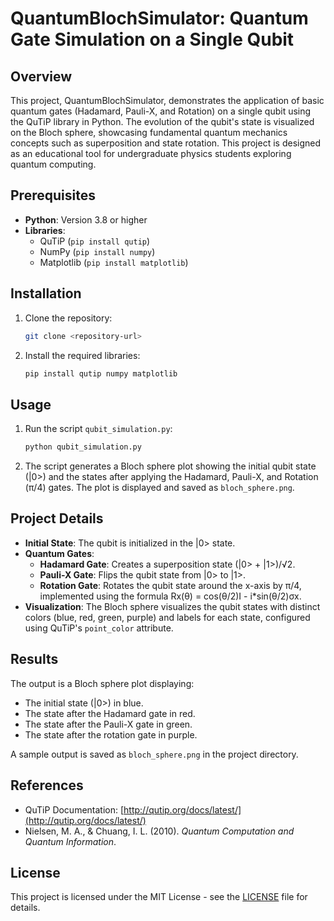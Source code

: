 # QuantumBlochSimulator: Quantum Gate Simulation on a Single Qubit

## Overview
This project, QuantumBlochSimulator, demonstrates the application of basic quantum gates (Hadamard, Pauli-X, and Rotation) on a single qubit using the QuTiP library in Python. The evolution of the qubit's state is visualized on the Bloch sphere, showcasing fundamental quantum mechanics concepts such as superposition and state rotation. This project is designed as an educational tool for undergraduate physics students exploring quantum computing.

## Prerequisites
- **Python**: Version 3.8 or higher
- **Libraries**:
  - QuTiP (`pip install qutip`)
  - NumPy (`pip install numpy`)
  - Matplotlib (`pip install matplotlib`)

## Installation
1. Clone the repository:
   ```bash
   git clone <repository-url>
   ```
2. Install the required libraries:
   ```bash
   pip install qutip numpy matplotlib
   ```

## Usage
1. Run the script `qubit_simulation.py`:
   ```bash
   python qubit_simulation.py
   ```
2. The script generates a Bloch sphere plot showing the initial qubit state (|0>) and the states after applying the Hadamard, Pauli-X, and Rotation (π/4) gates. The plot is displayed and saved as `bloch_sphere.png`.

## Project Details
- **Initial State**: The qubit is initialized in the |0> state.
- **Quantum Gates**:
  - **Hadamard Gate**: Creates a superposition state (|0> + |1>)/√2.
  - **Pauli-X Gate**: Flips the qubit state from |0> to |1>.
  - **Rotation Gate**: Rotates the qubit state around the x-axis by π/4, implemented using the formula Rx(θ) = cos(θ/2)I - i*sin(θ/2)σx.
- **Visualization**: The Bloch sphere visualizes the qubit states with distinct colors (blue, red, green, purple) and labels for each state, configured using QuTiP's `point_color` attribute.

## Results
The output is a Bloch sphere plot displaying:
- The initial state (|0>) in blue.
- The state after the Hadamard gate in red.
- The state after the Pauli-X gate in green.
- The state after the rotation gate in purple.

A sample output is saved as `bloch_sphere.png` in the project directory.

## References
- QuTiP Documentation: [http://qutip.org/docs/latest/](http://qutip.org/docs/latest/)
- Nielsen, M. A., & Chuang, I. L. (2010). *Quantum Computation and Quantum Information*.

## License
This project is licensed under the MIT License - see the [LICENSE](LICENSE) file for details.